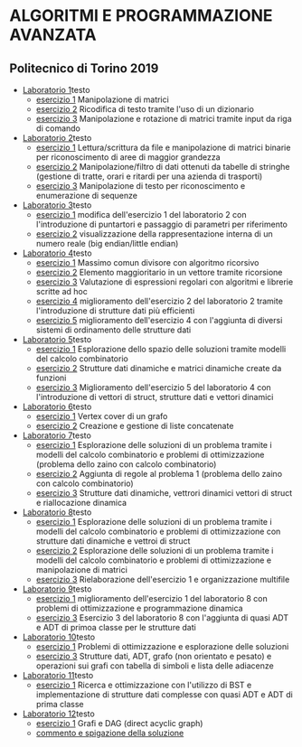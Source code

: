 # ALGORITMI E PROGRAMMAZIONE AVANZATA
## Politecnico di Torino 2019

* [Laboratorio 1](https://github.com/lorenzobellino/APA/blob/master/LAB/L01/Lab01.pdf)testo
  + [esercizio 1](https://github.com/lorenzobellino/APA/tree/master/LAB/L01/E01)
    Manipolazione di matrici
  + [esercizio 2](https://github.com/lorenzobellino/APA/tree/master/LAB/L01/E02)
    Ricodifica di testo tramite l'uso di un dizionario
  + [esercizio 3](https://github.com/lorenzobellino/APA/tree/master/LAB/L01/E03)
    Manipolazione e rotazione di matrici tramite input da riga di comando
* [Laboratorio 2](https://github.com/lorenzobellino/APA/blob/master/LAB/L02/Lab02.pdf)testo
  + [esercizio 1](https://github.com/lorenzobellino/APA/tree/master/LAB/L02/E01)
    Lettura/scrittura da file e manipolazione di matrici binarie per riconoscimento di aree di maggior grandezza
  + [esercizio 2](https://github.com/lorenzobellino/APA/tree/master/LAB/L02/E02)
    Manipolazione/filtro di dati ottenuti da tabelle di stringhe (gestione di tratte, orari e ritardi per una azienda di trasporti)
  + [esercizio 3](https://github.com/lorenzobellino/APA/tree/master/LAB/L02/E03)
    Manipolazione di testo per riconoscimento e enumerazione di sequenze
* [Laboratorio 3](https://github.com/lorenzobellino/APA/blob/master/LAB/L03/Lab03.pdf)testo
  + [esercizio 1](https://github.com/lorenzobellino/APA/tree/master/LAB/L03/E01)
    modifica dell'esercizio 1 del laboratorio 2 con l'introduzione di puntartori e passaggio di parametri per riferimento
  + [esercizio 2](https://github.com/lorenzobellino/APA/tree/master/LAB/L03/E02)
    visualizzazione della rappresentazione interna di un numero reale (big endian/little endian)
* [Laboratorio 4](https://github.com/lorenzobellino/APA/blob/master/LAB/L04/Lab04.pdf)testo
  + [esercizio 1](https://github.com/lorenzobellino/APA/tree/master/LAB/L04/E01)
    Massimo comun divisore con algoritmo ricorsivo
  + [esercizio 2](https://github.com/lorenzobellino/APA/tree/master/LAB/L04/E02)
    Elemento maggioritario in un vettore tramite ricorsione
  + [esercizio 3](https://github.com/lorenzobellino/APA/tree/master/LAB/L04/E03)
    Valutazione di espressioni regolari con algoritmi e librerie scritte ad hoc
  + [esercizio 4](https://github.com/lorenzobellino/APA/tree/master/LAB/L04/E04)
    miglioramento dell'esercizio 2 del laboratorio 2 tramite l'introduzione di strutture dati più efficienti
  + [esercizio 5](https://github.com/lorenzobellino/APA/tree/master/LAB/L04/E05)
    miglioramento dell'esercizio 4 con l'aggiunta di diversi sistemi di ordinamento delle strutture dati
* [Laboratorio 5](https://github.com/lorenzobellino/APA/blob/master/LAB/L05/Lab05.pdf)testo
  + [esercizio 1](https://github.com/lorenzobellino/APA/tree/master/LAB/L05/E01)
    Esplorazione dello spazio delle soluzioni tramite modelli del calcolo combinatorio
  + [esercizio 2](https://github.com/lorenzobellino/APA/tree/master/LAB/L05/E02)
    Strutture dati dinamiche e matrici dinamiche create da funzioni
  + [esercizio 3](https://github.com/lorenzobellino/APA/tree/master/LAB/L05/E03)
    Miglioramento dell'esercizio 5 del laboratorio 4 con l'introduzione di vettori di struct, strutture dati e vettori dinamici
* [Laboratorio 6](https://github.com/lorenzobellino/APA/blob/master/LAB/L06/Lab06.pdf)testo
  + [esercizio 1](https://github.com/lorenzobellino/APA/tree/master/LAB/L06/E01)
    Vertex cover di un grafo
  + [esercizio 2](https://github.com/lorenzobellino/APA/tree/master/LAB/L06/E02)
    Creazione e gestione di liste concatenate
* [Laboratorio 7](https://github.com/lorenzobellino/APA/blob/master/LAB/L07/Lab07.pdf)testo
  + [esercizio 1](https://github.com/lorenzobellino/APA/tree/master/LAB/L07/E01)
    Esplorazione delle soluzioni di un problema tramite i modelli del calcolo combinatorio e problemi di ottimizzazione (problema dello zaino con calcolo combinatorio)
  + [esercizio 2](https://github.com/lorenzobellino/APA/tree/master/LAB/L07/E02)
    Aggiunta di regole al problema 1 (problema dello zaino con calcolo combinatorio)
  + [esercizio 3](https://github.com/lorenzobellino/APA/tree/master/LAB/L07/E03)
    Strutture dati dinamiche, vettrori dinamici vettori di struct e riallocazione dinamica
* [Laboratorio 8](https://github.com/lorenzobellino/APA/blob/master/LAB/L08/Lab08.pdf)testo
  + [esercizio 1](https://github.com/lorenzobellino/APA/tree/master/LAB/L08/E01)
    Esplorazione delle soluzioni di un problema tramite i modelli del calcolo combinatorio e problemi di ottimizzazione con strutture dati dinamiche e vettroi di struct
  + [esercizio 2](https://github.com/lorenzobellino/APA/tree/master/LAB/L08/E02)
    Esplorazione delle soluzioni di un problema tramite i modelli del calcolo combinatorio e problemi di ottimizzazione e manipolazione di matrici
  + [esercizio 3](https://github.com/lorenzobellino/APA/tree/master/LAB/L08/E03)
    Rielaborazione dell'esercizio 1 e organizzazione multifile
* [Laboratorio 9](https://github.com/lorenzobellino/APA/blob/master/LAB/L09/Lab09.pdf)testo
  + [esercizio 1](https://github.com/lorenzobellino/APA/tree/master/LAB/L09/E01)
    miglioramento dell'esercizio 1 del laboratorio 8 con problemi di ottimizzazione e programmazione dinamica
  + [esercizio 3](https://github.com/lorenzobellino/APA/tree/master/LAB/L09/E03)
    Esercizio 3 del laboratorio 8 con l'aggiunta di quasi ADT e ADT di primoa classe per le strutture dati
* [Laboratorio 10](https://github.com/lorenzobellino/APA/blob/master/LAB/L10/Lab10.pdf)testo
  + [esercizio 1](https://github.com/lorenzobellino/APA/tree/master/LAB/L10/E01)
    Problemi di ottimizzazione e esplorazione delle soluzioni
  + [esercizio 3](https://github.com/lorenzobellino/APA/tree/master/LAB/L10/E03)
    Strutture dati, ADT, grafo (non orientato e pesato) e operazioni sui grafi con tabella di simboli e lista delle adiacenze
* [Laboratorio 11](https://github.com/lorenzobellino/APA/blob/master/LAB/L11/Lab11.pdf)testo
  + [esercizio 1](https://github.com/lorenzobellino/APA/tree/master/LAB/L11/E01)
    Ricerca e ottimizzazione con l'utilizzo di BST e implementazione di strutture dati complesse con quasi ADT e ADT di prima classe
* [Laboratorio 12](https://github.com/lorenzobellino/APA/blob/master/LAB/L12/Lab12.pdf)testo
  + [esercizio 1](https://github.com/lorenzobellino/APA/tree/master/LAB/L12/E01)
    Grafi e DAG (direct acyclic graph)
  + [commento e spigazione della soluzione](https://github.com/lorenzobellino/APA/blob/master/LAB/L12/Commento_Lab_12.pdf)
